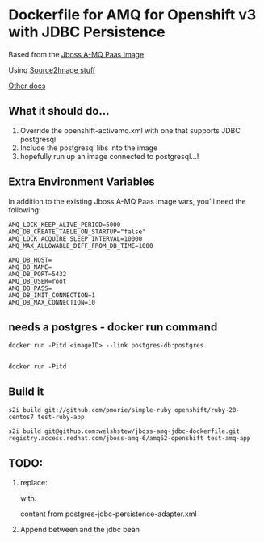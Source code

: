 # Dockerfile for AMQ for Openshift v3 with JDBC Persistence

Based from the [Jboss A-MQ Paas Image](https://docs.openshift.com/enterprise/3.1/using_images/xpaas_images/a_mq.html)

Using [Source2Image stuff](https://github.com/openshift/source-to-image)

[Other docs](https://docs.openshift.com/enterprise/3.0/creating_images/s2i.html)

## What it should do...

1.  Override the openshift-activemq.xml with one that supports JDBC postgresql
2.  Include the postgresql libs into the image
3.  hopefully run up an image connected to postgresql...!


## Extra Environment Variables

In addition to the existing Jboss A-MQ Paas Image vars, you'll need the following:

	AMQ_LOCK_KEEP_ALIVE_PERIOD=5000
	AMQ_DB_CREATE_TABLE_ON_STARTUP="false"
	AMQ_LOCK_ACQUIRE_SLEEP_INTERVAL=10000
	AMQ_MAX_ALLOWABLE_DIFF_FROM_DB_TIME=1000

	AMQ_DB_HOST=
	AMQ_DB_NAME=
	AMQ_DB_PORT=5432
	AMQ_DB_USER=root
	AMQ_DB_PASS=
	AMQ_DB_INIT_CONNECTION=1
	AMQ_DB_MAX_CONNECTION=10

## needs a postgres - docker run command

	docker run -Pitd <imageID> --link postgres-db:postgres


	docker run -Pitd 

## Build it

	s2i build git://github.com/pmorie/simple-ruby openshift/ruby-20-centos7 test-ruby-app

	s2i build git@github.com:welshstew/jboss-amq-jdbc-dockerfile.git registry.access.redhat.com/jboss-amq-6/amq62-openshift test-amq-app



## TODO:

1.  replace:

	<persistenceAdapter>
        <kahaDB directory="${activemq.data}/kahadb" />
    </persistenceAdapter>	

    with:

	content from postgres-jdbc-persistence-adapter.xml

2.  Append between </broker> and </beans> the jdbc bean	
